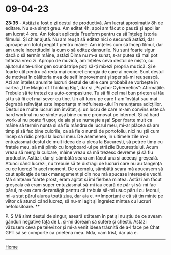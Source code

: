 # 09-04-23
**23:35** - Astăzi a fost o zi destul de productivă. Am lucrat aproximativ 8h de editare. Nu s-a simțit greu. Am editat 4h, apoi am făcut o pauză și apoi iar am lucrat 4 ore. Am folosit aplicația Freeform pentru ca să înțeleg istoria filmului. Și chiar ajută. Nu am reușit să editez nici o secundă astăzi, dar aproape am totul pregătit pentru mâine. Am înțeles cum să încep filmul, dar am unele incertitudini la cum o să editez dansurile. Nu sunt foarte sigur dacă o să termin mâine, astăzi Dima nu m-a sunat, s-ar putea să mai pot întârzia vreo zi. Apropo de muzică, am înțeles ceva destul de mișto, cu ajutorul site-urilor gen soundstripe poți să-ți mixezi propria muzică. Și e foarte util pentru că reda mai concret energia de care ai nevoie. 
 Sunt destul de motivat în călătoria mea de self improvement și sper să-mi reușească. Azi am înțeles anumite lucruri destul de utile care probabil se vorbește în cartea „The Magic of Thinking Big”, dar și „Psycho-Cybernetics”: Afirmațiile. Trebuie să te tratezi cu auto-compasiune. Tu să fii cel mai bun prieten al tău și tu să fii cel mai sever cu tine. Un alt lucru pe care l-am învățat sau mai degrabă reînvățat este importanța mindfulness-ului în renunțarea adicțiilor. 
 Destul de multe lucruri am învățat, și un lucru de care m-am convins este că hard work-ul nu se simte așa bine cum e promovat pe internet. Și că hard work-ul nu poate fi ușor, de aia și se numește așa! Sper foarte mult ca mâine să termin nunta și să fiu mândru de lucrul meu, mi-ar plăcea să am timp și să fac bine culorile, ca să fie o nuntă de portofoliu, nici nu știi cum încep să ridic prețul la lucrul meu. 
 De asemenea, în ultimele zile m-a entuziasmat destul de mult ideea de a pleca la București, să petrec timp cu fratele meu, să mă plimb cu longboard-ul pe străzile Bucureștiului. 
 Acum vreau să merg la culcare, mâine vreau să mă trezesc devreme și să fiu productiv. Astăzi, dar și sâmbătă seara am făcut una și aceeași greșeală. Atunci când lucrezi, nu trebuie să te distragi de lucruri care nu au tangență cu ce lucrezi în acel moment. De exemplu, sâmbătă seara mă apucasem să caut aplicație de task management și din nou mă apucase interesele vechi. Mă simțeam foarte prost, eram agitat și îmi fierbea mintea. Astăzi am făcut greșeala că eram super entuziasmat să-mi iau ceară de păr și să-mi fac părul, m-am cam dezamăgit pentru că trebuia să-mi usuc părul cu feonul, mi-a stat părul aiurea toată ziua, dar aia e. **Important e că să țin minte pe viitor că atunci când lucrez, să nu-mi agit și îngrelez mintea cu lucruri nefolositoare. ** 
 
 P. S Mă simt destul de singur, aseară stăteam în pat și nu știu de ce aveam gânduri negative față de L. și-mi doream să sufere și chestii. Astăzi văzusem ceva pe televizor și mi-a venit ideea trăsnită de a-l face pe Chat GPT să se comporte ca prietena mea. Mda, cam trist, dar aia e. 

---
[Home](index.md) 